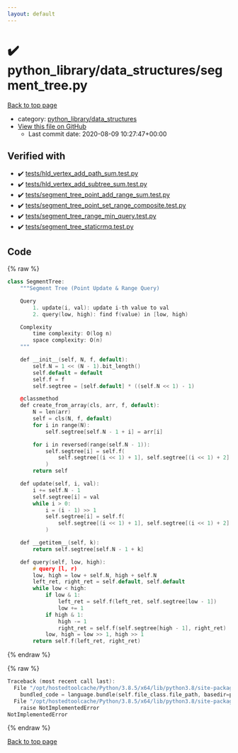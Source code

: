 ```yaml
---
layout: default
---
```


<!-- mathjax config similar to math.stackexchange -->
<script type="text/javascript" async
  src="https://cdnjs.cloudflare.com/ajax/libs/mathjax/2.7.5/MathJax.js?config=TeX-MML-AM_CHTML">
</script>
<script type="text/x-mathjax-config">
  MathJax.Hub.Config({
    TeX: { equationNumbers: { autoNumber: "AMS" }},
    tex2jax: {
      inlineMath: [ ['$','$'] ],
      processEscapes: true
    },
    "HTML-CSS": { matchFontHeight: false },
    displayAlign: "left",
    displayIndent: "2em"
  });
</script>

<script type="text/javascript" src="https://cdnjs.cloudflare.com/ajax/libs/jquery/3.4.1/jquery.min.js"></script>
<script src="https://cdn.jsdelivr.net/npm/jquery-balloon-js@1.1.2/jquery.balloon.min.js" integrity="sha256-ZEYs9VrgAeNuPvs15E39OsyOJaIkXEEt10fzxJ20+2I=" crossorigin="anonymous"></script>
<script type="text/javascript" src="../../../assets/js/copy-button.js"></script>
<link rel="stylesheet" href="../../../assets/css/copy-button.css" />


# :heavy_check_mark: python_library/data_structures/segment_tree.py

<a href="../../../index.html">Back to top page</a>

* category: <a href="../../../index.html#4f7277da04114aac533381a4614f94a3">python_library/data_structures</a>
* <a href="{{ site.github.repository_url }}/blob/master/python_library/data_structures/segment_tree.py">View this file on GitHub</a>
    - Last commit date: 2020-08-09 10:27:47+00:00




## Verified with

* :heavy_check_mark: <a href="../../../verify/tests/hld_vertex_add_path_sum.test.py.html">tests/hld_vertex_add_path_sum.test.py</a>
* :heavy_check_mark: <a href="../../../verify/tests/hld_vertex_add_subtree_sum.test.py.html">tests/hld_vertex_add_subtree_sum.test.py</a>
* :heavy_check_mark: <a href="../../../verify/tests/segment_tree_point_add_range_sum.test.py.html">tests/segment_tree_point_add_range_sum.test.py</a>
* :heavy_check_mark: <a href="../../../verify/tests/segment_tree_point_set_range_composite.test.py.html">tests/segment_tree_point_set_range_composite.test.py</a>
* :heavy_check_mark: <a href="../../../verify/tests/segment_tree_range_min_query.test.py.html">tests/segment_tree_range_min_query.test.py</a>
* :heavy_check_mark: <a href="../../../verify/tests/segment_tree_staticrmq.test.py.html">tests/segment_tree_staticrmq.test.py</a>


## Code

<a id="unbundled"></a>
{% raw %}
```cpp
class SegmentTree:
    """Segment Tree (Point Update & Range Query)

    Query
        1. update(i, val): update i-th value to val
        2. query(low, high): find f(value) in [low, high)

    Complexity
        time complexity: O(log n)
        space complexity: O(n)
    """

    def __init__(self, N, f, default):
        self.N = 1 << (N - 1).bit_length()
        self.default = default
        self.f = f
        self.segtree = [self.default] * ((self.N << 1) - 1)

    @classmethod
    def create_from_array(cls, arr, f, default):
        N = len(arr)
        self = cls(N, f, default)
        for i in range(N):
            self.segtree[self.N - 1 + i] = arr[i]

        for i in reversed(range(self.N - 1)):
            self.segtree[i] = self.f(
                self.segtree[(i << 1) + 1], self.segtree[(i << 1) + 2]
            )
        return self

    def update(self, i, val):
        i += self.N - 1
        self.segtree[i] = val
        while i > 0:
            i = (i - 1) >> 1
            self.segtree[i] = self.f(
                self.segtree[(i << 1) + 1], self.segtree[(i << 1) + 2]
            )

    def __getitem__(self, k):
        return self.segtree[self.N - 1 + k]

    def query(self, low, high):
        # query [l, r)
        low, high = low + self.N, high + self.N
        left_ret, right_ret = self.default, self.default
        while low < high:
            if low & 1:
                left_ret = self.f(left_ret, self.segtree[low - 1])
                low += 1
            if high & 1:
                high -= 1
                right_ret = self.f(self.segtree[high - 1], right_ret)
            low, high = low >> 1, high >> 1
        return self.f(left_ret, right_ret)

```
{% endraw %}

<a id="bundled"></a>
{% raw %}
```cpp
Traceback (most recent call last):
  File "/opt/hostedtoolcache/Python/3.8.5/x64/lib/python3.8/site-packages/onlinejudge_verify/docs.py", line 349, in write_contents
    bundled_code = language.bundle(self.file_class.file_path, basedir=pathlib.Path.cwd())
  File "/opt/hostedtoolcache/Python/3.8.5/x64/lib/python3.8/site-packages/onlinejudge_verify/languages/python.py", line 61, in bundle
    raise NotImplementedError
NotImplementedError

```
{% endraw %}

<a href="../../../index.html">Back to top page</a>

